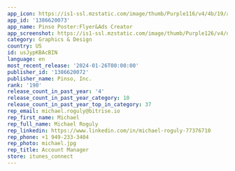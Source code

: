 ```yaml
---
app_icon: https://is1-ssl.mzstatic.com/image/thumb/Purple116/v4/4b/19/a4/4b19a407-64d0-97e0-a456-42d0e2cf8c5d/AppIcon-0-0-1x_U007emarketing-0-7-0-85-220.png/1024x1024bb.png
app_id: '1386620073'
app_name: Pinso Poster:Flyer&Ads Creator
app_screenshot: https://is1-ssl.mzstatic.com/image/thumb/Purple126/v4/d1/67/8e/d1678e17-ba57-f7bf-8bab-1647058f2076/7bba5a52-bc3b-42e9-a361-5c563a85e385_iphonex_1.jpg/1242x2688bb.png
category: Graphics & Design
country: US
id: usJypKBAcBIN
language: en
most_recent_release: '2024-01-26T00:00:00'
publisher_id: '1386620072'
publisher_name: Pinso, Inc.
rank: '190'
release_count_in_past_year: '4'
release_count_in_past_year_category: 10
release_count_in_past_year_top_in_category: 37
rep_email: michael.roguly@bitrise.io
rep_first_name: Michael
rep_full_name: Michael Roguly
rep_linkedin: https://www.linkedin.com/in/michael-roguly-77376710
rep_phone: +1 949-233-3404
rep_photo: michael.jpg
rep_title: Account Manager
store: itunes_connect
---
```

